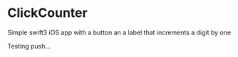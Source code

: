 # ClickCounter
Simple swift3 iOS app with a button an a label that increments a digit by one

Testing push...

